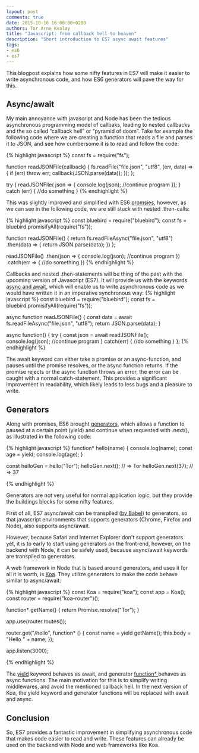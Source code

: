 ```yaml
---
layout: post
comments: true
date: 2015-10-16 16:00:00+0200
authors: Tor Arne Kvaløy
title: "Javascript: from callback hell to heaven"
description: "Short introduction to ES7 async await features"
tags:
- es6
- es7
---
```


This blogpost explains how some nifty features in ES7 will make it easier to write asynchronous code, and how ES6 generators will pave the way for this.
 
## Async/await 
 
My main annoyance with javascript and Node has been the tedious asynchronous programming model of callbaks, leading to nested callbacks and the so called “callback hell” or “pyramid of doom”. Take for example the following code where we are creating a function that reads a file and parses it to JSON, and see how cumbersome it is to read and follow the code: 

{% highlight javascript %}
const fs = require("fs");

function readJSONFile(callback) {
    fs.readFile("file.json", "utf8", (err, data) => {
        if (err) throw err;
        callback(JSON.parse(data));
    });
};

try {
    readJSONFile(
        json => {
            console.log(json);
            //continue program
        });
} catch (err) {
    //do something
}
{% endhighlight %}

This was slightly improved and simplified with ES6 [promsies](https://developer.mozilla.org/en-US/docs/Web/JavaScript/Reference/Global_Objects/Promise), however, as we can see in the following code, we are still stuck with nested .then-calls:

{% highlight javascript %}
const bluebird = require("bluebird");
const fs = bluebird.promisifyAll(require("fs"));

function readJSONFile() {
    return fs.readFileAsync("file.json", "utf8")
        .then(data => {
            return JSON.parse(data);
        })
};

readJSONFile()
    .then(json => {
        console.log(json);
        //continue program
    })
    .catch(err => {
        //do something
    })
{% endhighlight %}

Callbacks and nested .then-statements will be thing of the past with the upcoming version of Javascript (ES7). It will provide us with the keywords [async and await](https://tc39.github.io/ecmascript-asyncawait/), which will enable us to write asynchronous code as we would have written it in an imperative synchronous way:
{% highlight javascript %}
const bluebird = require("bluebird");
const fs = bluebird.promisifyAll(require("fs"));

async function readJSONFile() {
    const data = await fs.readFileAsync("file.json", "utf8");
    return JSON.parse(data);
}

async function() {
    try {
        const json = await readJSONFile();
        console.log(json);
        //continue program
    } catch(err) {
        //do something
    }
};
{% endhighlight %}

The await keyword can either take a promise or an async-function, and pauses until the promise resolves, or the async function returns.  If the promise rejects or the async function throws an error, the error can be caught with a normal catch-statement.  This provides a significant improvement in readability, which likely leads to less bugs and a pleasure to write.


## Generators

Along with promises, ES6 brought [generators](https://developer.mozilla.org/en-US/docs/Web/JavaScript/Guide/Iterators_and_Generators), which allows a function to paused at a certain point (yield) and continue when requested with .next(), as illustrated in the following code:

{% highlight javascript %}
function* hello(name) {
    console.log(name);
    const age = yield;
    console.log(age);
}

const helloGen = hello("Tor");
helloGen.next(); // => Tor
helloGen.next(37); // => 37

{% endhighlight %}


Generators are not very useful for normal application logic, but they provide the buildings blocks for some nifty features. 

First of all, ES7 async/await can be transpiled ([by Babel](https://babeljs.io)) to generators, so that javascript environments that supports generators (Chrome, Firefox and Node), also supports async/await. 

However, because Safari and Internet Explorer don't support generators yet, it is to early to start using generators on the front-end, however, on the backend with Node, it can be safely used, because async/await keywords are transpiled to generators.   

A web framework in Node that is based around generators, and uses it for all it is worth, is [Koa](http://koajs.com). They utilize generators to make the code behave similar to async/await: 

{% highlight javascript %}
const Koa = require("koa");
const app = Koa();
const router = require("koa-router")();

function* getName() {
    return Promise.resolve("Tor");
}

app.use(router.routes());

router.get("/hello", function* () {
    const name = yield getName();
    this.body = "Hello " + name;
});

app.listen(3000);

{% endhighlight %}

The [yield](https://developer.mozilla.org/en-US/docs/Web/JavaScript/Reference/Operators/yield) keyword behaves as await, and generator [function* ](https://developer.mozilla.org/en-US/docs/Web/JavaScript/Reference/Statements/function*) behaves as async functions. The main motivation for this is to simplify writing middlewares, and avoid the mentioned callback hell. In the next version of Koa, the yield keyword and generator functions will be replaced with await and async.  

## Conclusion
So, ES7 provides a fantastic improvement in simplifying asynchronous code that makes code easier to read and write. These features can already be used on the backend with Node and web frameworks like Koa.
